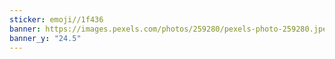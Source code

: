 ```yaml
---
sticker: emoji//1f436
banner: https://images.pexels.com/photos/259280/pexels-photo-259280.jpeg?cs=srgb&dl=pexels-pixabay-259280.jpg&fm=jpg
banner_y: "24.5"
---
```


